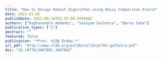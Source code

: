 ```yaml
---
title: "How to Design Robust Algorithms using Noisy Comparison Oracle"
date: 2021-01-01
publishDate: 2022-09-26T01:55:09.970948Z
authors: ["Raghavendra Addanki", "Sainyam Galhotra", "Barna Saha"]
publication_types: ["2"]
abstract: ""
featured: false
publication: "*Proc. VLDB Endow.*"
url_pdf: "http://www.vldb.org/pvldb/vol14/p1703-galhotra.pdf"
doi: "10.14778/3467861.3467862"
---
```


